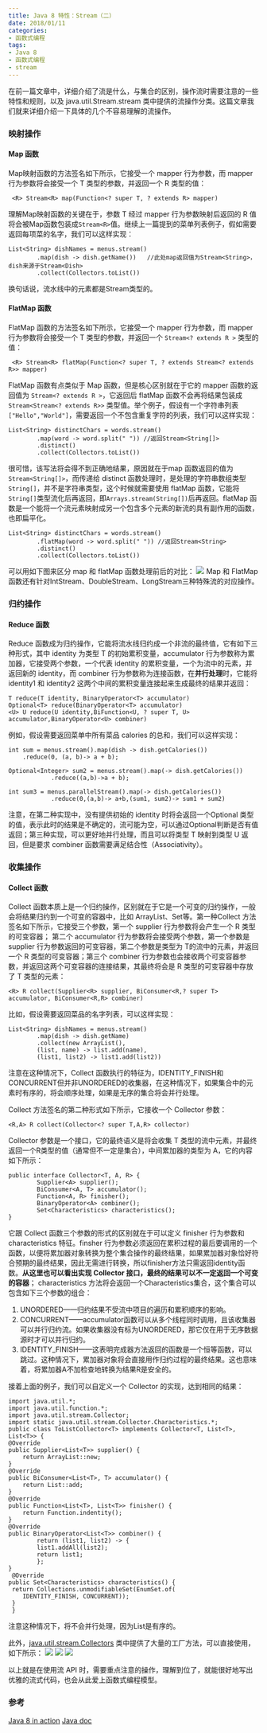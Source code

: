 ```yaml
---
title: Java 8 特性：Stream（二）
date: 2018/01/11
categories:
- 函数式编程
tags:
- Java 8
- 函数式编程
- stream
---
```


在前一篇文章中，详细介绍了流是什么，与集合的区别，操作流时需要注意的一些特性和规则，以及 java.util.Stream.stream 类中提供的流操作分类。这篇文章我们就来详细介绍一下具体的几个不容易理解的流操作。
### 映射操作
#### Map 函数
Map映射函数的方法签名如下所示，它接受一个 mapper 行为参数，而 mapper 行为参数将会接受一个 T 类型的参数，并返回一个 R 类型的值：
```
 <R> Stream<R> map(Function<? super T, ? extends R> mapper)
```
理解Map映射函数的关键在于，参数 T 经过 mapper 行为参数映射后返回的 R 值将会被Map函数包装成`Stream<R>`值。继续上一篇提到的菜单列表例子，假如需要返回每项菜的名字，我们可以这样实现：
```
List<String> dishNames = menus.stream()
		.map(dish -> dish.getName())   //此处map返回值为Stream<String>， dish来源于Stream<Dish>
		.collect(Collectors.toList())
```
换句话说，流水线中的元素都是Stream类型的。

<!--more-->

#### FlatMap 函数
FlatMap 函数的方法签名如下所示，它接受一个 mapper 行为参数，而 mapper 行为参数将会接受一个 T 类型的参数，并返回一个 `Stream<? extends R >` 类型的值：
```
 <R> Stream<R> flatMap(Function<? super T, ? extends Stream<? extends R>> mapper)
```
FlatMap 函数有点类似于 Map 函数，但是核心区别就在于它的 mapper 函数的返回值为 `Stream<? extends R >`，它返回后 flatMap 函数不会再将结果包装成`Stream<Stream<? extends R>>` 类型值。举个例子，假设有一个字符串列表`["Hello","World"]`，需要返回一个不包含重复字符的列表，我们可以这样实现：
```
List<String> distinctChars = words.stream()
		.map(word -> word.split(" ")) //返回Stream<String[]>
		.distinct()
		.collect(Collectors.toList())
```
很可惜，该写法将会得不到正确地结果，原因就在于map 函数返回的值为`Stream<String[]>`，而传递给 distinct 函数处理时，是处理的字符串数组类型`String[]`，并不是字符串类型，这个时候就需要使用 flatMap 函数，它能将`String[]`类型流化后再返回，即`Arrays.stream(String[])`后再返回。flatMap 函数是一个能将一个流元素映射成另一个包含多个元素的新流的具有副作用的函数，也即扁平化。
```
List<String> distinctChars = words.stream()
		.flatMap(word -> word.split(" ")) //返回Stream<String>
		.distinct()
		.collect(Collectors.toList())
```
可以用如下图来区分 map 和 flatMap 函数处理前后的对比：
![](/images/2018-01/1515425733745.png)
Map 和 FlatMap函数还有针对IntStream、DoubleStream、LongStream三种特殊流的对应操作。
### 归约操作
#### Reduce 函数
Reduce 函数成为归约操作，它能将流水线归约成一个非流的最终值，它有如下三种形式，其中 identity 为类型 T 的初始累积变量，accumulator 行为参数称为累加器，它接受两个参数，一个代表 identity 的累积变量，一个为流中的元素，并返回新的 identity，而 combiner 行为参数称为连接函数，在**并行处理**时，它能将identity1 和 identity2 这两个中间的累积变量连接起来生成最终的结果并返回：
```
T reduce(T identity, BinaryOperator<T> accumulator)
Optional<T> reduce(BinaryOperator<T> accumulator)
<U> U reduce(U identity,BiFunction<U, ? super T, U> accumulator,BinaryOperator<U> combiner)
```
例如，假设需要返回菜单中所有菜品 calories 的总和，我们可以这样实现：
```
int sum = menus.stream().map(dish -> dish.getCalories())
	.reduce(0, (a, b)-> a + b);

Optional<Integer> sum2 = menus.stream().map(-> dish.getCalories())
			.reduce((a,b)->a + b);

int sum3 = menus.parallelStream().map(-> dish.getCalories())
			.reduce(0,(a,b)-> a+b,(sum1, sum2)-> sum1 + sum2)
```
注意，在第二种实现中，没有提供初始的 identity 时将会返回一个Optional 类型的值，表示此时的结果是不确定的，流可能为空，可以通过Optional判断是否有值返回；第三种实现，可以更好地并行处理，而且可以将类型 T 映射到类型 U 返回，但是要求 combiner 函数需要满足结合性（Associativity）。

### 收集操作
#### Collect 函数
Collect 函数本质上是一个归约操作，区别就在于它是一个可变的归约操作，一般会将结果归约到一个可变的容器中，比如 ArrayList、Set等。第一种Collect 方法签名如下所示，它接受三个参数，第一个 supplier 行为参数将会产生一个 R 类型的可变容器； 第二个 accumulator 行为参数将会接受两个参数，第一个参数是 supplier 行为参数返回的可变容器，第二个参数是类型为 T的流中的元素，并返回一个 R 类型的可变容器；第三个 combiner 行为参数也会接收两个可变容器参数，并返回这两个可变容器的连接结果，其最终将会是 R 类型的可变容器中存放了 T 类型的元素：
```
<R> R collect(Supplier<R> supplier, BiConsumer<R,? super T> accumulator, BiConsumer<R,R> combiner)
```
比如，假设需要返回菜品的名字列表，可以这样实现：
```
List<String> dishNames = menus.stream()
        .map(dish -> dish.getName)
        .collect(new ArrayList(),
        (list, name) -> list.add(name),
        (list1, list2) -> list1.add(list2))
```
注意在这种情况下，Collect 函数执行的特征为，IDENTITY_FINISH和 CONCURRENT但并非UNORDERED的收集器，在这种情况下，如果集合中的元素时有序的，将会顺序处理，如果是无序的集合将会并行处理。

Collect 方法签名的第二种形式如下所示，它接收一个 Collector 参数：
```
<R,A> R collect(Collector<? super T,A,R> collector)
```
Collector 参数是一个接口，它的最终语义是将会收集 T 类型的流中元素，并最终返回一个R类型的值（通常但不一定是集合），中间累加器的类型为 A，它的内容如下所示：
```
public interface Collector<T, A, R> {
        Supplier<A> supplier();
        BiConsumer<A, T> accumulator();
        Function<A, R> finisher();
        BinaryOperator<A> combiner();
        Set<Characteristics> characteristics();
}
```
它跟 Collect 函数三个参数的形式的区别就在于可以定义 finisher 行为参数和characteristics 特征。finsher 行为参数必须返回在累积过程的最后要调用的一个函数，以便将累加器对象转换为整个集合操作的最终结果，如果累加器对象恰好符合预期的最终结果，因此无需进行转换，所以finisher方法只需返回identity函数。**从这里也可以看出实现 Collector 接口，最终的结果可以不一定返回一个可变的容器**； characteristics 方法将会返回一个Characteristics集合，这个集合可以包含如下三个参数的组合：
1. UNORDERED——归约结果不受流中项目的遍历和累积顺序的影响。
2. CONCURRENT——accumulator函数可以从多个线程同时调用，且该收集器可以并行归约流。如果收集器没有标为UNORDERED，那它仅在用于无序数据源时才可以并行归约。
3. IDENTITY_FINISH——这表明完成器方法返回的函数是一个恒等函数，可以跳过。这种情况下，累加器对象将会直接用作归约过程的最终结果。这也意味着，将累加器A不加检查地转换为结果R是安全的。

接着上面的例子，我们可以自定义一个 Collector 的实现，达到相同的结果：
```
import java.util.*;
import java.util.function.*;
import java.util.stream.Collector;
import static java.util.stream.Collector.Characteristics.*;
public class ToListCollector<T> implements Collector<T, List<T>, List<T>> {
@Override
public Supplier<List<T>> supplier() {
    return ArrayList::new;
}
@Override
public BiConsumer<List<T>, T> accumulator() {
    return List::add;
}
@Override
public Function<List<T>, List<T>> finisher() {
    return Function.indentity();
}
@Override
public BinaryOperator<List<T>> combiner() {
        return (list1, list2) -> {
        list1.addAll(list2);
        return list1;
        }; 
}
 @Override
public Set<Characteristics> characteristics() {
 return Collections.unmodifiableSet(EnumSet.of(
    IDENTITY_FINISH, CONCURRENT));
 } 
 }

```
注意这种情况下，将不会并行处理，因为List是有序的。 

此外，[java.util.stream.Collectors](https://docs.oracle.com/javase/8/docs/api/java/util/stream/Collector.html) 类中提供了大量的工厂方法，可以直接使用，如下所示：
![](/images/2018-01/1515602622539.png)
![](/images/2018-01/1515602752348.png)
![](/images/2018-01/1515602778257.png)

以上就是在使用流 API 时，需要重点注意的操作，理解到位了，就能很好地写出优雅的流式代码，也会从此爱上函数式编程模型。

### 参考
[Java 8 in action]()
[Java doc](https://docs.oracle.com/javase/8/docs/api/java/util/stream/package-summary.html)